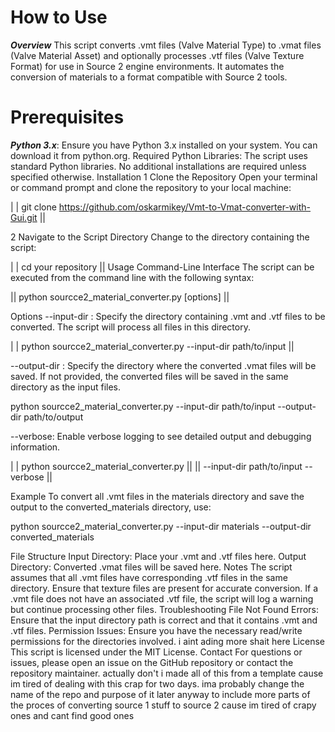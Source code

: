 # How to Use
***Overview***
This script converts .vmt files (Valve Material Type) to .vmat files (Valve Material Asset) and optionally processes .vtf files (Valve Texture Format) for use in Source 2 engine environments. 
It automates the conversion of materials to a format compatible with Source 2 tools.

# Prerequisites
 ***Python 3.x***: Ensure you have Python 3.x installed on your system. You can download it from python.org.
Required Python Libraries: The script uses standard Python libraries. No additional installations are required unless specified otherwise.
Installation
1 Clone the Repository
Open your terminal or command prompt and clone the repository to your local machine:

| | git clone https://github.com/oskarmikey/Vmt-to-Vmat-converter-with-Gui.git ||

2 Navigate to the Script Directory
Change to the directory containing the script:

| | cd your repository ||
Usage
Command-Line Interface
The script can be executed from the command line with the following syntax:

|| python sourcce2_material_converter.py [options] ||

Options
--input-dir <directory>: Specify the directory containing .vmt and .vtf files to be converted. The script will process all files in this directory.

| | python sourcce2_material_converter.py --input-dir path/to/input ||


--output-dir <directory>: Specify the directory where the converted .vmat files will be saved. If not provided, the converted files will be saved in the same directory as the input files.

python sourcce2_material_converter.py --input-dir path/to/input --output-dir path/to/output


--verbose: Enable verbose logging to see detailed output and debugging information.

| | python sourcce2_material_converter.py || || --input-dir path/to/input --verbose ||


Example
To convert all .vmt files in the materials directory and save the output to the converted_materials directory, use:

python sourcce2_material_converter.py --input-dir materials --output-dir converted_materials

File Structure
Input Directory: Place your .vmt and .vtf files here.
Output Directory: Converted .vmat files will be saved here.
Notes
The script assumes that all .vmt files have corresponding .vtf files in the same directory. Ensure that texture files are present for accurate conversion.
If a .vmt file does not have an associated .vtf file, the script will log a warning but continue processing other files.
Troubleshooting
File Not Found Errors: Ensure that the input directory path is correct and that it contains .vmt and .vtf files.
Permission Issues: Ensure you have the necessary read/write permissions for the directories involved.
i aint ading more shait here
License
This script is licensed under the MIT License.
Contact
For questions or issues, please open an issue on the GitHub repository or contact the repository maintainer. 
actually don't i made all of this from a template cause im tired of dealing with this crap for two days. ima probably change the name of the repo and purpose of it later anyway to include more parts of the proces of converting source 1 stuff to source 2 cause im tired of crapy ones and cant find good ones

